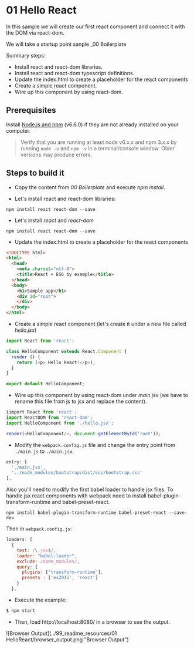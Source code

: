 # 01 Hello React

In this sample we will create our first react component and connect it with the
DOM via react-dom.

We will take a startup point sanple _00 Boilerplate

Summary steps:

- Install react and react-dom libraries.
- Install react and react-dom typescript definitions.
- Update the index.html to create a placeholder for the react components
- Create a simple react component.
- Wire up this component by using react-dom.

## Prerequisites

Install [Node.js and npm](https://nodejs.org/en/) (v6.6.0) if they are not already installed on your computer.

> Verify that you are running at least node v6.x.x and npm 3.x.x by running `node -v` and `npm -v` in a terminal/console window. Older versions may produce errors.

## Steps to build it

- Copy the content from _00 Boilerplate_ and execute _npm install_.


- Let's install react and react-dom libraries:

````
npm install react react-dom --save
````

- Let's install _react_ and _react-dom_

```
npm install react react-dom --save
```

- Update the index.html to create a placeholder for the react components

```html
<!DOCTYPE html>
<html>
  <head>
    <meta charset="utf-8">
    <title>React + ES6 by example</title>
  </head>
  <body>
    <h1>Sample app</h1>
    <div id="root">
    </div>    
  </body>
</html>
```

- Create a simple react component (let's create it under a new file called _hello.jsx_)

```javascript
import React from 'react';

class HelloComponent extends React.Component {
  render () {
    return (<p> Hello React!</p>);
  }
}

export default HelloComponent;
```

- Wire up this component by using react-dom under _main.jsx_ (we have to rename this file
  from js to jsx and replace the content).

```javascript
iimport React from 'react';
import ReactDOM from 'react-dom';
import HelloComponent from './hello.jsx';

render(<HelloComponent/>, document.getElementById('root'));
```

- Modify the `webpack.config.js` file and change the entry point from `./main.js`
to `./main.jsx`.

 ```javascript
 entry: [
   './main.jsx',
   '../node_modules/bootstrap/dist/css/bootstrap.css'
 ],
 ```

 Also you'll need to modify the first babel loader to handle jsx files.
 To handle jsx react components with webpack need to install babel-plugin-transform-runtime and babel-preset-react.

 ```
 npm install babel-plugin-transform-runtime babel-preset-react --save-dev
 ```

Then in `webpack.config.js`:

 ```javascript
 loaders: [
   {
     test: /\.jsx$/,
     loader: "babel-loader",
     exclude: /node_modules/,
     query: {
       plugins: ['transform-runtime'],
       presets : ['es2015', 'react']
     }
   },
```

- Execute the example:

 ```bash
 $ npm start
 ```

- Then, load http://localhost:8080/ in a browser to see the output.

 ![Browser Output](../99_readme_resources/01 HelloReact/browser_output.png "Browser Output")
